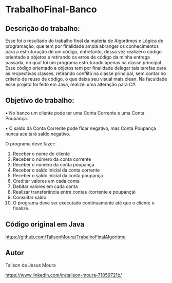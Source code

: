 # TrabalhoFinal-Banco


## Descrição do trabalho:

Esse foi o resultado do trabalho final da matéria de Algoritmos e Lógica de programação, que tem por finalidade ampla abranger os conhecimentos para a estruturação de um código, entretanto, dessa vez realizei o código orientado a objetos e retirando os erros de código da minha entrega passada, no qual foi um programa estruturado apenas na classe principal. Esse código orientado a objetos tem por finalidade delegar tais tarefas para as recpectivas classes, retirando conflito na classe principal, sem contar no criterio de reuso de código, o que deixa seu visual mais clean. Na faculdade esse projeto foi feito em Java, realizei uma alteração para C#.

## Objetivo do trabalho:

• No banco um cliente pode ter uma Conta Corrente e uma Conta Poupança.

• O saldo da Conta Corrente pode ficar negativo, mas Conta Poupança nunca aceitará saldo negativo.

O programa deve fazer:
1. Receber o nome do cliente
2. Receber o número da conta corrente
3. Receber o número da conta poupança
4. Receber o saldo inicial da conta corrente
5. Receber o saldo inicial da conta poupança
6. Creditar valores em cada conta
7. Debitar valores em cada conta
8. Realizar transferência entre contas (corrente e poupança)
9. Consultar saldo
10. O programa deve ser executado continuamente até que o cliente o finalize.

## Código original em Java

https://github.com/TalisonMoura/TrabalhoFinalAlgoritmo

## Autor 

Talison de Jesus Moura

https://www.linkedin.com/in/talison-moura-71859721b/
